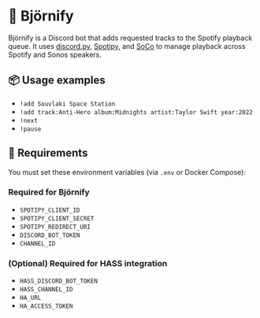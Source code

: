 # 🎵 Björnify

Björnify is a Discord bot that adds requested tracks to the Spotify playback queue. It uses [discord.py](https://discordpy.readthedocs.io/), [Spotipy](https://spotipy.readthedocs.io/), and [SoCo](https://github.com/SoCo/SoCo) to manage playback across Spotify and Sonos speakers.

## 📦 Usage examples

- `!add Souvlaki Space Station`
- `!add track:Anti-Hero album:Midnights artist:Taylor Swift year:2022`
- `!next`
- `!pause`

## 🔧 Requirements

You must set these environment variables (via `.env` or Docker Compose):

### Required for Björnify

- `SPOTIPY_CLIENT_ID`
- `SPOTIPY_CLIENT_SECRET`
- `SPOTIPY_REDIRECT_URI`
- `DISCORD_BOT_TOKEN`
- `CHANNEL_ID`

### (Optional) Required for HASS integration

- `HASS_DISCORD_BOT_TOKEN`
- `HASS_CHANNEL_ID`
- `HA_URL`
- `HA_ACCESS_TOKEN`
